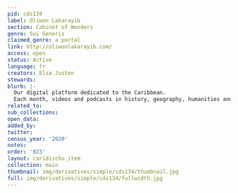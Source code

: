 ```yaml
---
pid: cds134
label: Oliwon Lakarayib
section: Cabinet of Wonders
genre: Sui Generis
claimed_genre: a portal
link: http://oliwonlakarayib.com/
access: open
status: Active
language: fr
creators: Elsa Juston
stewards:
blurb: |-
  Our digital platform dedicated to the Caribbean.
  Each month, videos and podcasts in history, geography, humanities and social sciences.
related_to:
sub_collections:
open_data:
added_by:
twitter:
census_year: '2020'
notes:
order: '023'
layout: caridischo_item
collection: main
thumbnail: img/derivatives/simple/cds134/thumbnail.jpg
full: img/derivatives/simple/cds134/fullwidth.jpg
---
```

